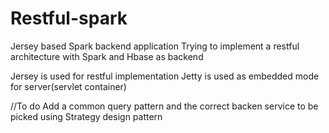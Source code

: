 # Restful-spark
Jersey based Spark backend application
Trying to implement a restful architecture with Spark and Hbase as backend

Jersey is used for restful implementation
Jetty is used as embedded mode for server(servlet container)

//To do Add a common query pattern and the correct backen service to be picked using Strategy design pattern
